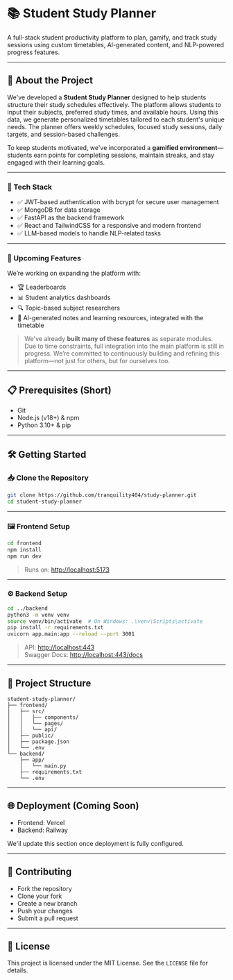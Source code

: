 # 📚 Student Study Planner

A full-stack student productivity platform to plan, gamify, and track study sessions using custom timetables, AI-generated content, and NLP-powered progress features.

---

## 📘 About the Project

We've developed a **Student Study Planner** designed to help students structure their study schedules effectively. The platform allows students to input their subjects, preferred study times, and available hours. Using this data, we generate personalized timetables tailored to each student's unique needs. The planner offers weekly schedules, focused study sessions, daily targets, and session-based challenges.

To keep students motivated, we've incorporated a **gamified environment**—students earn points for completing sessions, maintain streaks, and stay engaged with their learning goals.

---

### 🔧 Tech Stack

- ✅ JWT-based authentication with bcrypt for secure user management  
- ✅ MongoDB for data storage  
- ✅ FastAPI as the backend framework  
- ✅ React and TailwindCSS for a responsive and modern frontend  
- ✅ LLM-based models to handle NLP-related tasks

---

### 🚀 Upcoming Features

We’re working on expanding the platform with:

- 🏆 Leaderboards  
- 📊 Student analytics dashboards  
- 🔍 Topic-based subject researchers  
- 🧠 AI-generated notes and learning resources, integrated with the timetable

> We've already **built many of these features** as separate modules. Due to time constraints, full integration into the main platform is still in progress. We’re committed to continuously building and refining this platform—not just for others, but for ourselves too.

---

## 📋 Prerequisites (Short)

- Git  
- Node.js (v18+) & npm  
- Python 3.10+ & pip  

---

## 🛠️ Getting Started

### 📥 Clone the Repository

```bash
git clone https://github.com/tranquility404/study-planner.git
cd student-study-planner
```

---

### 🖼️ Frontend Setup

```bash
cd frontend
npm install
npm run dev
```

> Runs on: [http://localhost:5173](http://localhost:5173)

---

### ⚙️ Backend Setup

```bash
cd ../backend
python3 -m venv venv
source venv/bin/activate  # On Windows: .\venv\Scripts\activate
pip install -r requirements.txt
uvicorn app.main:app --reload --port 3001
```

> API: [http://localhost:443](http://localhost:443)  
> Swagger Docs: [http://localhost:443/docs](http://localhost:443/docs)

---

## 📁 Project Structure

```
student-study-planner/
├── frontend/
│   ├── src/
│   │   ├── components/
│   │   └── pages/
│   │   └── api/
│   ├── public/
│   ├── package.json
│   └── .env
└── backend/
    ├── app/
    │   └── main.py
    ├── requirements.txt
    └── .env
```

---

## 🌐 Deployment (Coming Soon)

- Frontend: Vercel  
- Backend: Railway

We'll update this section once deployment is fully configured.

---

## 🤝 Contributing

- Fork the repository  
- Clone your fork  
- Create a new branch  
- Push your changes  
- Submit a pull request

---

## 📝 License

This project is licensed under the MIT License. See the `LICENSE` file for details.